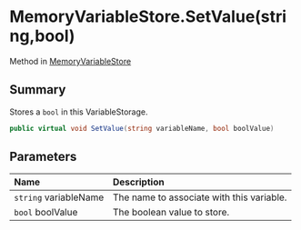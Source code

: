 # MemoryVariableStore.SetValue(string,bool)

Method in [MemoryVariableStore](/docs/api/csharp/yarn.memoryvariablestore.md)

## Summary


Stores a  <code>bool</code>  in this VariableStorage.


```csharp
public virtual void SetValue(string variableName, bool boolValue)
```

## Parameters

|Name|Description|
|:---|:---|
|`string` variableName|The name to associate with this variable.|
|`bool` boolValue|The boolean value to store.|

